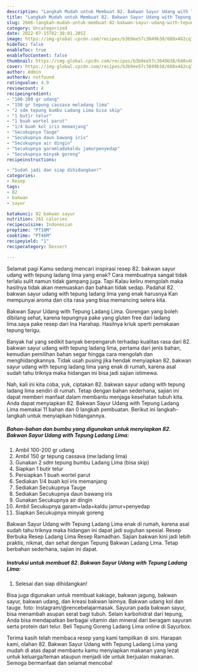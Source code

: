 ```yaml
---
description: "Langkah Mudah untuk Membuat 82. Bakwan Sayur Udang with Tepung Ladang Lima yang Lezat Sekali, Buat Buka Puasa Enak"
title: "Langkah Mudah untuk Membuat 82. Bakwan Sayur Udang with Tepung Ladang Lima yang Lezat Sekali, Buat Buka Puasa Enak"
slug: 2666-langkah-mudah-untuk-membuat-82-bakwan-sayur-udang-with-tepung-ladang-lima-yang-lezat-sekali-buat-buka-puasa-enak
category: Uncategorized
date: 2022-07-15T02:30:01.205Z
image: https://img-global.cpcdn.com/recipes/b3b9ee57c3049b38/680x482cq70/82-bakwan-sayur-udang-with-tepung-ladang-lima-foto-resep-utama.jpg
hideToc: false
enableToc: true
enableTocContent: false
thumbnail: https://img-global.cpcdn.com/recipes/b3b9ee57c3049b38/680x482cq70/82-bakwan-sayur-udang-with-tepung-ladang-lima-foto-resep-utama.jpg
cover: https://img-global.cpcdn.com/recipes/b3b9ee57c3049b38/680x482cq70/82-bakwan-sayur-udang-with-tepung-ladang-lima-foto-resep-utama.jpg
author: Admin
authorAv: notfound
ratingvalue: 4.9
reviewcount: 4
recipeingredient:
- "100-200 gr udang"
- "150 gr tepung cassava meladang lima"
- "2 sdm tepung bumbu Ladang Lima bisa skip"
- "1 butir telur"
- "1 buah wortel parut"
- "1/4 buah kol iris memanjang"
- "Secukupnya Tauge"
- "Secukupnya daun bawang iris"
- "Secukupnya air dingin"
- "Secukupnya garamladakaldu jamurpenyedap"
- "Secukupnya minyak goreng"
recipeinstructions:

- "Sudah jadi dan siap dihidangkan!"
categories:
- Resep
tags:
- 82
- bakwan
- sayur

katakunci: 82 bakwan sayur 
nutrition: 261 calories
recipecuisine: Indonesian
preptime: "PT10M"
cooktime: "PT46M"
recipeyield: "1"
recipecategory: Dessert

---
```



Selamat pagi Kamu sedang mencari inspirasi resep 82. bakwan sayur udang with tepung ladang lima yang enak? Cara membuatnya sangat tidak terlalu sulit namun tidak gampang juga. Tapi Kalau keliru mengolah maka hasilnya tidak akan memuaskan dan bahkan tidak sedap. Padahal 82. bakwan sayur udang with tepung ladang lima yang enak harusnya Kan mempunyai aroma dan cita rasa yang bisa memancing selera kita.


Bakwan Sayur Udang with Tepung Ladang Lima. Gorengan yang boleh dibilang sehat, karena tepungnya pake yang gluten free dari ladang lima.saya pake resep dari Ina Harahap. Hasilnya kriuk sperti pemakaian tepung terigu.

Banyak hal yang sedikit banyak berpengaruh terhadap kualitas rasa dari 82. bakwan sayur udang with tepung ladang lima, pertama dari jenis bahan, kemudian pemilihan bahan segar hingga cara mengolah dan menghidangkannya. Tidak usah pusing jika hendak menyiapkan 82. bakwan sayur udang with tepung ladang lima yang enak di rumah, karena asal sudah tahu triknya maka hidangan ini bisa jadi sajian istimewa.


Nah, kali ini kita coba, yuk, ciptakan 82. bakwan sayur udang with tepung ladang lima sendiri di rumah. Tetap dengan bahan sederhana, sajian ini dapat memberi manfaat dalam membantu menjaga kesehatan tubuh kita. Anda dapat menyiapkan 82. Bakwan Sayur Udang with Tepung Ladang Lima memakai 11 bahan dan 0 langkah pembuatan. Berikut ini langkah-langkah untuk menyiapkan hidangannya.

<!--inarticleads1-->

##### Bahan-bahan dan bumbu yang digunakan untuk menyiapkan 82. Bakwan Sayur Udang with Tepung Ladang Lima:

1. Ambil 100-200 gr udang
1. Ambil 150 gr tepung cassava (me:ladang lima)
1. Gunakan 2 sdm tepung bumbu Ladang Lima (bisa skip)
1. Siapkan 1 butir telur
1. Persiapkan 1 buah wortel parut
1. Sediakan 1/4 buah kol iris memanjang
1. Sediakan Secukupnya Tauge
1. Sediakan Secukupnya daun bawang iris
1. Gunakan Secukupnya air dingin
1. Ambil Secukupnya garam+lada+kaldu jamur+penyedap
1. Siapkan Secukupnya minyak goreng


Bakwan Sayur Udang with Tepung Ladang Lima enak di rumah, karena asal sudah tahu triknya maka hidangan ini dapat jadi suguhan spesial. Resep Berbuka Resep Ladang Lima Resep Ramadhan. Sajian bakwan kini jadi lebih praktis, nikmat, dan sehat dengan Tepung Bakwan Ladang Lima. Tetap berbahan sederhana, sajian ini dapat. 

<!--inarticleads2-->

##### Instruksi untuk membuat 82. Bakwan Sayur Udang with Tepung Ladang Lima:


1. Selesai dan siap dihidangkan!

Bisa juga digunakan untuk membuat kakiage, bakwan jagung, bakwan sayur, bakwan udang, dan kreasi bakwan lainnya. Bakwan udang kol dan tauge. foto: Instagram/@rencebelajarmasak. Sayuran pada bakwan sayur, bisa menambah asupan serat bagi tubuh. Selain karbohidrat dari tepung, Anda bisa mendapatkan berbagai vitamin dan mineral dari beragam sayuran serta protein dari telur. Beli Tepung Goreng Ladang Lima online di Sayurbox. 

Terima kasih telah membaca resep yang kami tampilkan di sini. Harapan kami, olahan 82. Bakwan Sayur Udang with Tepung Ladang Lima yang mudah di atas dapat membantu kamu menyiapkan makanan yang lezat untuk keluarga/teman ataupun menjadi ide untuk berjualan makanan. Semoga bermanfaat dan selamat mencoba!
